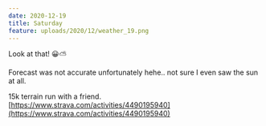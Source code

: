```yaml
---
date: 2020-12-19
title: Saturday
feature: uploads/2020/12/weather_19.png
---
```


Look at that! 😀⛅️

Forecast was not accurate unfortunately hehe.. not sure I even saw the sun at all.

15k terrain run with a friend. [https://www.strava.com/activities/4490195940](https://www.strava.com/activities/4490195940)